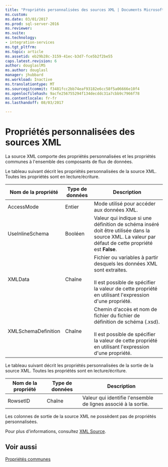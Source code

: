 ```yaml
---
title: "Propriétés personnalisées des sources XML | Documents Microsoft"
ms.custom: 
ms.date: 03/01/2017
ms.prod: sql-server-2016
ms.reviewer: 
ms.suite: 
ms.technology:
- integration-services
ms.tgt_pltfrm: 
ms.topic: article
ms.assetid: eb29b28c-3159-41ec-b3d7-fce5b2f2be55
caps.latest.revision: 6
author: douglaslMS
ms.author: douglasl
manager: jhubbard
ms.workload: Inactive
ms.translationtype: MT
ms.sourcegitcommit: f3481fcc2bb74eaf93182e6cc58f5a06666e10f4
ms.openlocfilehash: 9acfe256755294f134decddc31a7cbb9c7966f78
ms.contentlocale: fr-fr
ms.lasthandoff: 08/03/2017

---
```

# <a name="xml-source-custom-properties"></a>Propriétés personnalisées des sources XML
  La source XML comporte des propriétés personnalisées et les propriétés communes à l'ensemble des composants de flux de données.  
  
 Le tableau suivant décrit les propriétés personnalisées de la source XML. Toutes les propriétés sont en lecture/écriture.  
  
|Nom de la propriété|Type de données|Description|  
|-------------------|---------------|-----------------|  
|AccessMode|Entier|Mode utilisé pour accéder aux données XML.|  
|UseInlineSchema|Booléen|Valeur qui indique si une définition de schéma inséré doit être utilisée dans la source XML. La valeur par défaut de cette propriété est **False**.|  
|XMLData|Chaîne|Fichier ou variables à partir desquels les données XML sont extraites.<br /><br /> Il est possible de spécifier la valeur de cette propriété en utilisant l'expression d'une propriété.|  
|XMLSchemaDefinition|Chaîne|Chemin d'accès et nom de fichier du fichier de définition de schéma (.xsd).<br /><br /> Il est possible de spécifier la valeur de cette propriété en utilisant l'expression d'une propriété.|  
  
 Le tableau suivant décrit les propriétés personnalisées de la sortie de la source XML. Toutes les propriétés sont en lecture/écriture.  
  
|Nom de la propriété|Type de données|Description|  
|-------------------|---------------|-----------------|  
|RowsetID|Chaîne|Valeur qui identifie l'ensemble de lignes associé à la sortie.|  
  
 Les colonnes de sortie de la source XML ne possèdent pas de propriétés personnalisées.  
  
 Pour plus d'informations, consultez [XML Source](../../integration-services/data-flow/xml-source.md).  
  
## <a name="see-also"></a>Voir aussi  
 [Propriétés communes](http://msdn.microsoft.com/library/51973502-5cc6-4125-9fce-e60fa1b7b796)  
  
  

